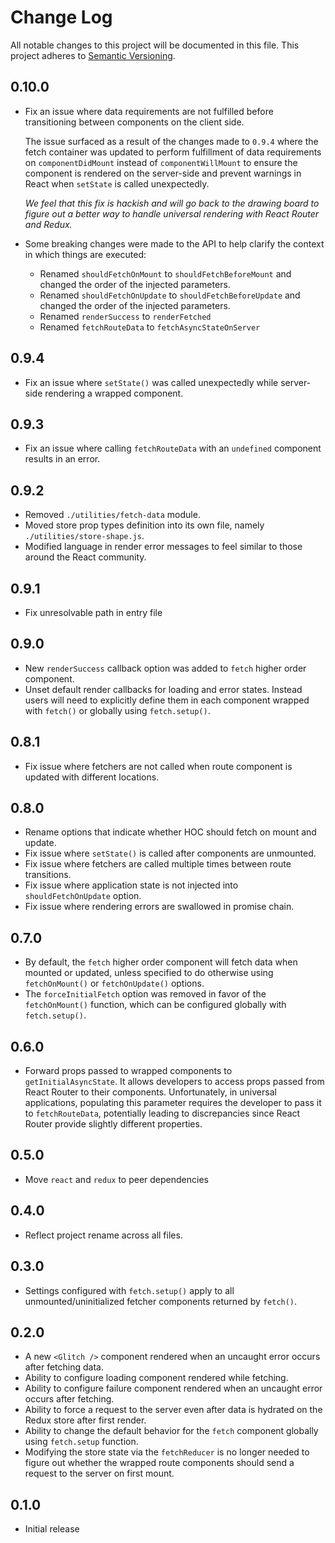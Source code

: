 # Change Log

All notable changes to this project will be documented in this file. This project adheres to [Semantic Versioning](http://semver.org/).

## 0.10.0

* Fix an issue where data requirements are not fulfilled before transitioning between components on the client side.

  The issue surfaced as a result of the changes made to `0.9.4` where the fetch container was updated to perform fulfillment of data requirements on `componentDidMount` instead of `componentWillMount` to ensure the component is rendered on the server-side and prevent warnings in React when `setState` is called unexpectedly.

  *We feel that this fix is hackish and will go back to the drawing board to figure out a better way to handle universal rendering with React Router and Redux.*

* Some breaking changes were made to the API to help clarify the context in which things are executed:

  - Renamed `shouldFetchOnMount` to `shouldFetchBeforeMount` and changed the order of the injected parameters.
  - Renamed `shouldFetchOnUpdate` to `shouldFetchBeforeUpdate` and changed the order of the injected parameters.
  - Renamed `renderSuccess` to `renderFetched`
  - Renamed `fetchRouteData` to `fetchAsyncStateOnServer`

## 0.9.4

* Fix an issue where `setState()` was called unexpectedly while server-side rendering a wrapped component.

## 0.9.3

* Fix an issue where calling `fetchRouteData` with an `undefined` component results in an error.

## 0.9.2

* Removed `./utilities/fetch-data` module.
* Moved store prop types definition into its own file, namely `./utilities/store-shape.js`.
* Modified language in render error messages to feel similar to those around the React community.

## 0.9.1

* Fix unresolvable path in entry file

## 0.9.0

* New `renderSuccess` callback option was added to `fetch` higher order component.
* Unset default render callbacks for loading and error states. Instead users will need to explicitly define them in each component wrapped with `fetch()` or globally using `fetch.setup()`.

## 0.8.1

* Fix issue where fetchers are not called when route component is updated with different locations.

## 0.8.0

* Rename options that indicate whether HOC should fetch on mount and update.
* Fix issue where `setState()` is called after components are unmounted.
* Fix issue where fetchers are called multiple times between route transitions.
* Fix issue where application state is not injected into `shouldFetchOnUpdate` option.
* Fix issue where rendering errors are swallowed in promise chain.

## 0.7.0

* By default, the `fetch` higher order component will fetch data when mounted or updated, unless specified to do otherwise using `fetchOnMount()` or `fetchOnUpdate()` options.
* The `forceInitialFetch` option was removed in favor of the `fetchOnMount()` function, which can be configured globally with `fetch.setup()`.

## 0.6.0

* Forward props passed to wrapped components to `getInitialAsyncState`. It allows developers to access props passed from React Router to their components. Unfortunately, in universal applications, populating this parameter requires the developer to pass it to `fetchRouteData`, potentially leading to discrepancies since React Router provide slightly different properties.

## 0.5.0

* Move `react` and `redux` to peer dependencies

## 0.4.0

* Reflect project rename across all files.

## 0.3.0

* Settings configured with `fetch.setup()` apply to all unmounted/uninitialized fetcher components returned by `fetch()`.

## 0.2.0

* A new `<Glitch />` component rendered when an uncaught error occurs after fetching data.
* Ability to configure loading component rendered while fetching.
* Ability to configure failure component rendered when an uncaught error occurs after fetching.
* Ability to force a request to the server even after data is hydrated on the Redux store after first render.
* Ability to change the default behavior for the `fetch` component globally using `fetch.setup` function.
* Modifying the store state via the `fetchReducer` is no longer needed to figure out whether the wrapped route components should send a request to the server on first mount.

## 0.1.0

* Initial release
